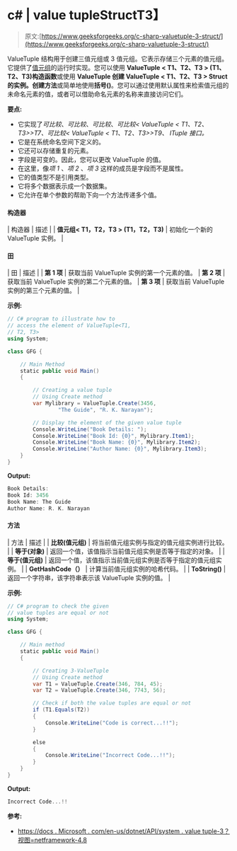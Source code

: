 # c# | value tuple<t1>Struct</t1>T3】

> 原文:[https://www.geeksforgeeks.org/c-sharp-valuetuple-3-struct/](https://www.geeksforgeeks.org/c-sharp-valuetuple-3-struct/)

ValueTuple <t1>结构用于创建三值元组或 3 值元组。它表示存储三个元素的值元组。它提供了[值元组](https://www.geeksforgeeks.org/valuetuple-in-c-sharp/)的运行时实现。您可以使用 **ValueTuple < T1、T2、T3 > (T1、T2、T3)构造函数**或使用 **ValueTuple 创建 ValueTuple < T1、T2、T3 > Struct 的实例。创建方法**或简单地使用**括号()**。您可以通过使用默认属性来检索值元组的未命名元素的值，或者可以借助命名元素的名称来直接访问它们。</t1>

**要点:**

*   它实现了*可比较*、*可比较*、*可比较*、*可比较< ValueTuple < T1、T2、T3>>T7、*可比较< ValueTuple < T1、T2、T3>>T9、 *ITuple* 接口。**
*   它是在系统命名空间下定义的。
*   它还可以存储重复的元素。
*   字段是可变的。因此，您可以更改 ValueTuple <t1>的值。</t1>
*   在这里，像*项 1* 、*项 2* 、*项 3* 这样的成员是字段而不是属性。
*   它的值类型不是引用类型。
*   它将多个数据表示成一个数据集。
*   它允许在单个参数的帮助下向一个方法传递多个值。

#### 构造器

| 构造器 | 描述 |
| **值元组< T1，T2，T3 > (T1，T2，T3)** | 初始化一个新的 ValueTuple <t1 t2="" t3="">实例。</t1> |

#### 田

| 田 | 描述 |
| **第 1 项** | 获取当前 ValueTuple <t1 t2="" t3="">实例的第一个元素的值。</t1> | **第 2 项** | 获取当前 ValueTuple <t1 t2="" t3="">实例的第二个元素的值。</t1> | **第 3 项** | 获取当前 ValueTuple <t1 t2="" t3="">实例的第三个元素的值。</t1> |

**示例:**

```cs
// C# program to illustrate how to
// access the element of ValueTuple<T1, 
// T2, T3>
using System;

class GFG {

    // Main Method
    static public void Main()
    {

        // Creating a value tuple
        // Using Create method
        var Mylibrary = ValueTuple.Create(3456,
                "The Guide", "R. K. Narayan");

        // Display the element of the given value tuple
        Console.WriteLine("Book Details: ");
        Console.WriteLine("Book Id: {0}", Mylibrary.Item1);
        Console.WriteLine("Book Name: {0}", Mylibrary.Item2);
        Console.WriteLine("Author Name: {0}", Mylibrary.Item3);
    }
}
```

**Output:**

```cs
Book Details: 
Book Id: 3456
Book Name: The Guide
Author Name: R. K. Narayan

```

#### 方法

| 方法 | 描述 |
| **比较(值元组)** | 将当前值元组<t1 t2="" t3="">实例与指定的值元组<t1 t2="" t3="">实例进行比较。</t1></t1> |
| **等于(对象)** | 返回一个值，该值指示当前值元组<t1 t2="" t3="">实例是否等于指定的对象。</t1> |
| **等于(值元组)** | 返回一个值，该值指示当前值元组<t1 t2="" t3="">实例是否等于指定的值元组<t1 t2="" t3="">实例。</t1></t1> |
| **GetHashCode（）** | 计算当前值元组<t1 t2="" t3="">实例的哈希代码。</t1> |
| **ToString()** | 返回一个字符串，该字符串表示该 ValueTuple <t1 t2="" t3="">实例的值。</t1>  |

**示例:**

```cs
// C# program to check the given 
// value tuples are equal or not
using System;

class GFG {

    // Main method
    static public void Main()
    {

        // Creating 3-ValueTuple
        // Using Create method
        var T1 = ValueTuple.Create(346, 784, 45);
        var T2 = ValueTuple.Create(346, 7743, 56);

        // Check if both the value tuples are equal or not
        if (T1.Equals(T2)) 
        {
            Console.WriteLine("Code is correct...!!");
        }

        else 
        {
            Console.WriteLine("Incorrect Code...!!");
        }
    }
}
```

**Output:**

```cs
Incorrect Code...!!

```

**参考:**

*   [https://docs . Microsoft . com/en-us/dotnet/API/system . value tuple-3？视图=netframework-4.8](https://docs.microsoft.com/en-us/dotnet/api/system.valuetuple-3?view=netframework-4.8)